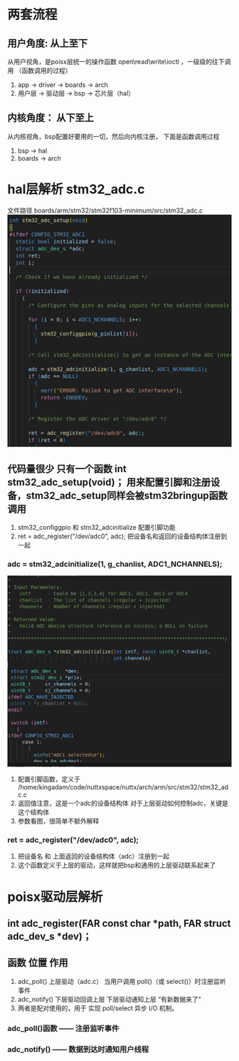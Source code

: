 #       两套流程
##      用户角度:  从上至下
从用户视角，是poisx层统一的操作函数 open\read\write\ioctl  ，一级级的往下调用   （函数调用的过程）
1.  app ->  driver  ->  boards  ->  arch
2.  用户层    ->    驱动层  ->  bsp ->  芯片层（hal）
##      内核角度：  从下至上
从内核视角，bsp配置好要用的一切，然后向内核注册，   下面是函数调用过程
1.  bsp ->  hal
2.  boards  ->  arch






#       hal层解析   stm32_adc.c
文件路径    boards/arm/stm32/stm32f103-minimum/src/stm32_adc.c
![alt text](driver/stm32_adc_setup.png)

##      代码量很少  只有一个函数    int stm32_adc_setup(void)； 用来配置引脚和注册设备，stm32_adc_setup同样会被stm32bringup函数调用
1.  stm32_configgpio 和 stm32_adcinitialize 配置引脚功能
2.  ret = adc_register("/dev/adc0", adc);   把设备名和返回的设备结构体注册到一起 

###     adc = stm32_adcinitialize(1, g_chanlist, ADC1_NCHANNELS);
![alt text](driver/stm32_adcinitialize.png)
1.  配置引脚函数，定义于  /home/kingadam/code/nuttxspace/nuttx/arch/arm/src/stm32/stm32_adc.c
2.  返回值注意，这是一个adc的设备结构体  对于上层驱动如何控制adc，关键是这个结构体
3.  参数看图，很简单不额外解释
###     ret = adc_register("/dev/adc0", adc);
1.  把设备名 和 上面返回的设备结构体（adc）注册到一起 
2.  这个函数定义于上层的驱动，这样就把bsp和通用的上层驱动联系起来了


#       poisx驱动层解析

##      int adc_register(FAR const char *path, FAR struct adc_dev_s *dev)；

##      函数	位置	作用
1.  adc_poll()	上层驱动（adc.c）	当用户调用 poll()（或 select()）时注册监听事件
2.  adc_notify()	下层驱动回调上层	下层驱动通知上层 “有新数据来了”
3.  两者是配对使用的，用于 实现 poll/select 异步 I/O 机制。
###     adc_poll()函数 —— 注册监听事件
###     adc_notify() —— 数据到达时通知用户线程

